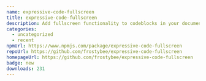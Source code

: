 ```yaml
---
name: expressive-code-fullscreen
title: expressive-code-fullscreen
description: Add fullscreen functionality to codeblocks in your documentation website.
categories:
  - uncategorized
  - recent
npmUrl: https://www.npmjs.com/package/expressive-code-fullscreen
repoUrl: https://github.com/frostybee/expressive-code-fullscreen
homepageUrl: https://github.com/frostybee/expressive-code-fullscreen
badge: new
downloads: 231
---
```

